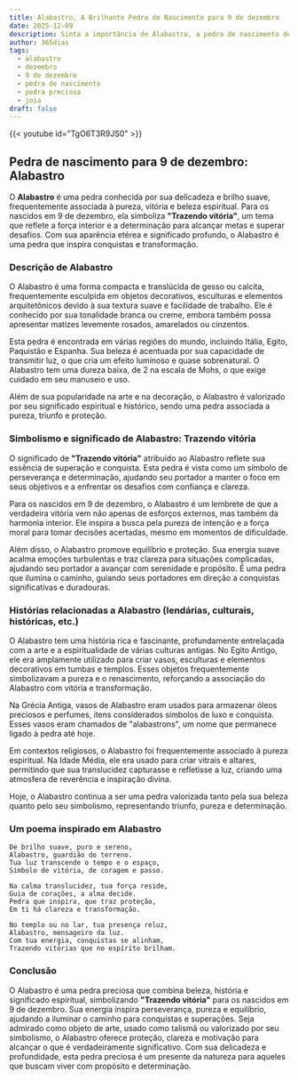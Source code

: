 ```yaml
---
title: Alabastro, A Brilhante Pedra de Nascimento para 9 de dezembro
date: 2025-12-09
description: Sinta a importância de Alabastro, a pedra de nascimento de 9 de dezembro que simboliza Trazendo vitória. Deixe que sua beleza e significado iluminem seu dia.
author: 365dias
tags:
  - alabastro
  - dezembro
  - 9 de dezembro
  - pedra de nascimento
  - pedra preciosa
  - joia
draft: false
---
```


{{< youtube id="TgO6T3R9JS0" >}}

## Pedra de nascimento para 9 de dezembro: Alabastro

O **Alabastro** é uma pedra conhecida por sua delicadeza e brilho suave, frequentemente associada à pureza, vitória e beleza espiritual. Para os nascidos em 9 de dezembro, ela simboliza **"Trazendo vitória"**, um tema que reflete a força interior e a determinação para alcançar metas e superar desafios. Com sua aparência etérea e significado profundo, o Alabastro é uma pedra que inspira conquistas e transformação.

### Descrição de Alabastro

O Alabastro é uma forma compacta e translúcida de gesso ou calcita, frequentemente esculpida em objetos decorativos, esculturas e elementos arquitetônicos devido à sua textura suave e facilidade de trabalho. Ele é conhecido por sua tonalidade branca ou creme, embora também possa apresentar matizes levemente rosados, amarelados ou cinzentos.

Esta pedra é encontrada em várias regiões do mundo, incluindo Itália, Egito, Paquistão e Espanha. Sua beleza é acentuada por sua capacidade de transmitir luz, o que cria um efeito luminoso e quase sobrenatural. O Alabastro tem uma dureza baixa, de 2 na escala de Mohs, o que exige cuidado em seu manuseio e uso.

Além de sua popularidade na arte e na decoração, o Alabastro é valorizado por seu significado espiritual e histórico, sendo uma pedra associada a pureza, triunfo e proteção.

### Simbolismo e significado de Alabastro: Trazendo vitória

O significado de **"Trazendo vitória"** atribuído ao Alabastro reflete sua essência de superação e conquista. Esta pedra é vista como um símbolo de perseverança e determinação, ajudando seu portador a manter o foco em seus objetivos e a enfrentar os desafios com confiança e clareza.

Para os nascidos em 9 de dezembro, o Alabastro é um lembrete de que a verdadeira vitória vem não apenas de esforços externos, mas também da harmonia interior. Ele inspira a busca pela pureza de intenção e a força moral para tomar decisões acertadas, mesmo em momentos de dificuldade.

Além disso, o Alabastro promove equilíbrio e proteção. Sua energia suave acalma emoções turbulentas e traz clareza para situações complicadas, ajudando seu portador a avançar com serenidade e propósito. É uma pedra que ilumina o caminho, guiando seus portadores em direção a conquistas significativas e duradouras.

### Histórias relacionadas a Alabastro (lendárias, culturais, históricas, etc.)

O Alabastro tem uma história rica e fascinante, profundamente entrelaçada com a arte e a espiritualidade de várias culturas antigas. No Egito Antigo, ele era amplamente utilizado para criar vasos, esculturas e elementos decorativos em tumbas e templos. Esses objetos frequentemente simbolizavam a pureza e o renascimento, reforçando a associação do Alabastro com vitória e transformação.

Na Grécia Antiga, vasos de Alabastro eram usados para armazenar óleos preciosos e perfumes, itens considerados símbolos de luxo e conquista. Esses vasos eram chamados de "alabastrons", um nome que permanece ligado à pedra até hoje.

Em contextos religiosos, o Alabastro foi frequentemente associado à pureza espiritual. Na Idade Média, ele era usado para criar vitrais e altares, permitindo que sua translucidez capturasse e refletisse a luz, criando uma atmosfera de reverência e inspiração divina.

Hoje, o Alabastro continua a ser uma pedra valorizada tanto pela sua beleza quanto pelo seu simbolismo, representando triunfo, pureza e determinação.

### Um poema inspirado em Alabastro

```
De brilho suave, puro e sereno,  
Alabastro, guardião do terreno.  
Tua luz transcende o tempo e o espaço,  
Símbolo de vitória, de coragem e passo.  

Na calma translucidez, tua força reside,  
Guia de corações, a alma decide.  
Pedra que inspira, que traz proteção,  
Em ti há clareza e transformação.  

No templo ou no lar, tua presença reluz,  
Alabastro, mensageiro da luz.  
Com tua energia, conquistas se alinham,  
Trazendo vitórias que no espírito brilham.
```

### Conclusão

O Alabastro é uma pedra preciosa que combina beleza, história e significado espiritual, simbolizando **"Trazendo vitória"** para os nascidos em 9 de dezembro. Sua energia inspira perseverança, pureza e equilíbrio, ajudando a iluminar o caminho para conquistas e superações. Seja admirado como objeto de arte, usado como talismã ou valorizado por seu simbolismo, o Alabastro oferece proteção, clareza e motivação para alcançar o que é verdadeiramente significativo. Com sua delicadeza e profundidade, esta pedra preciosa é um presente da natureza para aqueles que buscam viver com propósito e determinação.